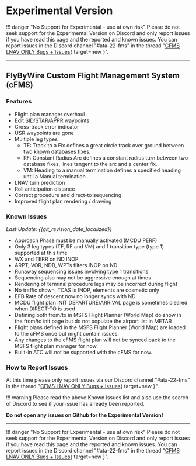 # Experimental Version

!!! danger "No Support for Experimental - use at own risk"
    Please do not seek support for the Experimental Version on Discord and only report issues if you have read this page and the reported and known issues. You can report issues in the Discord channel "#ata-22-fms" in the thread "[CFMS LNAV ONLY Bugs + Issues](https://discord.com/channels/738864299392630914/876140343735771147/882442909918584862){ target=new }".

---

## FlyByWire Custom Flight Management System (cFMS)

### Features

- Flight plan manager overhaul
- Edit SID/STAR/APPR waypoints
- Cross-track error indicator
- USR waypoints are gone
- Multiple leg types
    - TF: Track to a Fix defines a great circle track over ground between two known databases fixes.
    - RF: Constant Radius Arc defines a constant radius turn between two database fixes, lines tangent to the arc and a center fix.
    - VM: Heading to a manual termination defines a specified heading until a Manual termination.
- LNAV turn prediction
- Roll anticipation distance
- Correct procedure and direct-to sequencing
- Improved flight plan rendering / drawing

### Known Issues

*Last Update: {{git_revision_date_localized}}*

- Approach Phase must be manually activated (MCDU PERF)
- Only 3 leg types (TF, RF and VM) and 1 transition type (type 1) supported at this time
- WX and TERR on ND INOP
- ARPT, VOR, NDB, WPTs filters INOP on ND
- Runaway sequencing issues involving type 1 transitions
- Sequencing also may not be aggressive enough at times
- Rendering of terminal procedure legs may be incorrect during flight
- No traffic shown, TCAS is INOP, elements are cosmetic only
- EFB Rate of descent now no longer syncs with ND
- MCDU flight plan INIT DEPARTURE/ARRIVAL page is sometimes cleared when DIRECT-TO is used
- Defining both from/to in MSFS Flight Planner (World Map) do show in the from/to init page but do not populate the airport list in METAR
- Flight plans defined in the MSFS Flight Planner (World Map) are loaded to the cFMS once but might contain issues.
- Any changes to the cFMS flight plan will not be synced back to the MSFS flight plan manager for now.
- Built-in ATC will not be supported with the cFMS for now.

### How to Report Issues

At this time please only report issues via our Discord channel "#ata-22-fms" in the thread "[CFMS LNAV ONLY Bugs + Issues](https://discord.com/channels/738864299392630914/876140343735771147/882442909918584862){ target=new }".

!!! warning
    Please read the above Known Issues list and also use the search of  Discord to see if your issue has already been reported.

**Do not open any issues on Github for the Experimental Version!**

<!--### Download and Install-->

<!--See [Installation Guide](../installation.md#downloads).-->

---

!!! danger "No Support for Experimental - use at own risk"
    Please do not seek support for the Experimental Version on Discord and only report issues if you have read this page and the reported and known issues. You can report issues in the Discord channel "#ata-22-fms" in the thread "[CFMS LNAV ONLY Bugs + Issues](https://discord.com/channels/738864299392630914/876140343735771147/882442909918584862){ target=new }".
